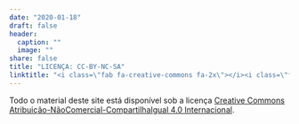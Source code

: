 ```yaml
---
date: "2020-01-18"
draft: false
header:
  caption: ""
  image: ""
share: false
title: "LICENÇA: CC-BY-NC-SA"
linktitle: "<i class=\"fab fa-creative-commons fa-2x\"></i><i class=\"fab fa-creative-commons-by fa-2x\"></i><i class=\"fab fa-creative-commons-nc fa-2x\"></i><i class=\"fab fa-creative-commons-sa fa-2x\"></i>"
---
```



Todo o material deste site está disponível sob a licença 
[Creative Commons Atribuição-NãoComercial-CompartilhaIgual 4.0 Internacional](https://creativecommons.org/licenses/by-nc-sa/4.0/deed.pt_BR).

<center>
<i class="fab fa-creative-commons fa-2x"></i><i class="fab fa-creative-commons-by fa-2x"></i><i class="fab fa-creative-commons-nc fa-2x"></i><i class="fab fa-creative-commons-sa fa-2x"></i>
</center>


